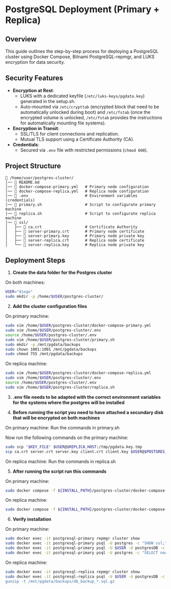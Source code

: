 # PostgreSQL Deployment (Primary + Replica)

## Overview

This guide outlines the step-by-step process for deploying a PostgreSQL cluster using Docker Compose, Bitnami PostgreSQL-repmgr, and LUKS encryption for data security.

## Security Features

- **Encryption at Rest**:  
  - LUKS with a dedicated keyfile (`/etc/luks-keys/pgdata.key`) generated in the setup.sh.  
  - Auto-mounted via `/etc/crypttab` (encrypted block that need to be automatically unlocked during boot) and `/etc/fstab` (once the encrypted volume is unlocked, `/etc/fstab` provides the instructions for automatically mounting file systems).
- **Encryption in Transit**:  
  - SSL/TLS for client connections and replication.  
  - Mutual TLS support using a Certificate Authority (CA).  
- **Credentials**:  
  - Secured via `.env` file with restricted permissions (`chmod 600`).  

## Project Structure

```plaintext
📁 /home/user/postgres-cluster/
│── 📄 README.md
│── 📄 docker-compose-primary.yml   # Primary node configuration
│── 📄 docker-compose-replica.yml   # Replica node configuration
│── 📄 .env                         # Environment variables (credentials)
│── 📄 primary.sh                   # Script to configurate primary machine
│── 📄 replica.sh                   # Script to configurate replica machine
│── 📁 ssl/
│   ├── 📄 ca.crt                   # Certificate Authority
│   ├── 📄 server-primary.crt       # Primary node certificate
│   ├── 📄 server-primary.key       # Primary node private key
│   ├── 📄 server-replica.crt       # Replica node certificate
│   └── 📄 server-replica.key       # Replica node private key
```

## Deployment Steps

1. **Create the data folder for the Postgres cluster**

On both machines:
```bash
USER="diogo" 
sudo mkdir -p /home/$USER/postgres-cluster/
```

2. **Add the cluster configuration files**

On primary machine:
```bash
sudo vim /home/$USER/postgres-cluster/docker-compose-primary.yml
sudo vim /home/$USER/postgres-cluster/.env
source /home/$USER/postgres-cluster/.env
sudo vim /home/$USER/postgres-cluster/primary.sh
sudo mkdir -p /mnt/pgdata/backups
sudo chown 1001:1001 /mnt/pgdata/backups
sudo chmod 755 /mnt/pgdata/backups
```

On replica machine:
```bash
sudo vim /home/$USER/postgres-cluster/docker-compose-replica.yml
sudo vim /home/$USER/postgres-cluster/.env
source /home/$USER/postgres-cluster/.env
sudo vim /home/$USER/postgres-cluster/replica.sh
```

3. **.env file needs to be adapted with the correct environment variables for the systems where the postgres will be installed**

4. **Before running the script you need to have attached a secundary disk that will be encrypted on both machines**

On primary machine:
Run the commands in primary.sh

Now run the following commands on the primary machine:
```bash
sudo scp "$KEY_FILE" $USER@$REPLICA_HOST:/tmp/pgdata.key.tmp                            # Copy the key file to the Replica host
scp ca.crt server.crt server.key client.crt client.key $USER@$POSTGRES_HOST_BACKUP:${INSTALL_PATH}/postgres-cluster/ssl/
```
On replica machine:
Run the commands in replica.sh

5. **After running the script run this commands**

On primary machine:
```bash
sudo docker compose -f ${INSTALL_PATH}/postgres-cluster/docker-compose-primary.yml up -d # Ensures the primary PostgreSQL container starts only on the primary machine
```

On replica machine:
```bash
sudo docker compose -f ${INSTALL_PATH}/postgres-cluster/docker-compose-replica.yml up -d # Ensures the replica PostgreSQL container starts only on the replica machine
```

6. **Verify installation**

On primary machine:
```bash
sudo docker exec -it postgresql-primary repmgr cluster show
sudo docker exec -it postgresql-primary psql -U postgres -c "SHOW ssl;"
sudo docker exec -it postgresql-primary psql -U $USER -d postgresDB -c "SELECT * FROM pg_stat_replication;"
sudo docker exec -it postgresql-primary psql -U postgres -c "SELECT now() - pg_last_xact_replay_timestamp() AS replication_lag;"
```

On replica machine:
```bash
sudo docker exec -it postgresql-replica repmgr cluster show
sudo docker exec -it postgresql-replica psql -U $USER -d postgresDB -c "SELECT * FROM pg_stat_wal_receiver;
gunzip -t /mnt/pgdata/backups/db_backup_*.sql.gz
```